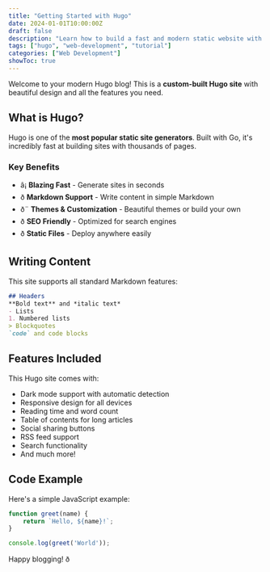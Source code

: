 ```yaml
---
title: "Getting Started with Hugo"
date: 2024-01-01T10:00:00Z
draft: false
description: "Learn how to build a fast and modern static website with Hugo"
tags: ["hugo", "web-development", "tutorial"]
categories: ["Web Development"]
showToc: true
---
```


Welcome to your modern Hugo blog! This is a **custom-built Hugo site** with beautiful design and all the features you need.

## What is Hugo?

Hugo is one of the **most popular static site generators**. Built with Go, it's incredibly fast at building sites with thousands of pages.

### Key Benefits

- â¡ **Blazing Fast** - Generate sites in seconds
- ð **Markdown Support** - Write content in simple Markdown
- ð¨ **Themes & Customization** - Beautiful themes or build your own
- ð **SEO Friendly** - Optimized for search engines
- ð **Static Files** - Deploy anywhere easily

## Writing Content

This site supports all standard Markdown features:

```markdown
## Headers
**Bold text** and *italic text*
- Lists
1. Numbered lists
> Blockquotes
`code` and code blocks
```

## Features Included

This Hugo site comes with:

- Dark mode support with automatic detection
- Responsive design for all devices
- Reading time and word count
- Table of contents for long articles
- Social sharing buttons
- RSS feed support
- Search functionality
- And much more!

## Code Example

Here's a simple JavaScript example:

```javascript
function greet(name) {
    return `Hello, ${name}!`;
}

console.log(greet('World'));
```

Happy blogging! ð

